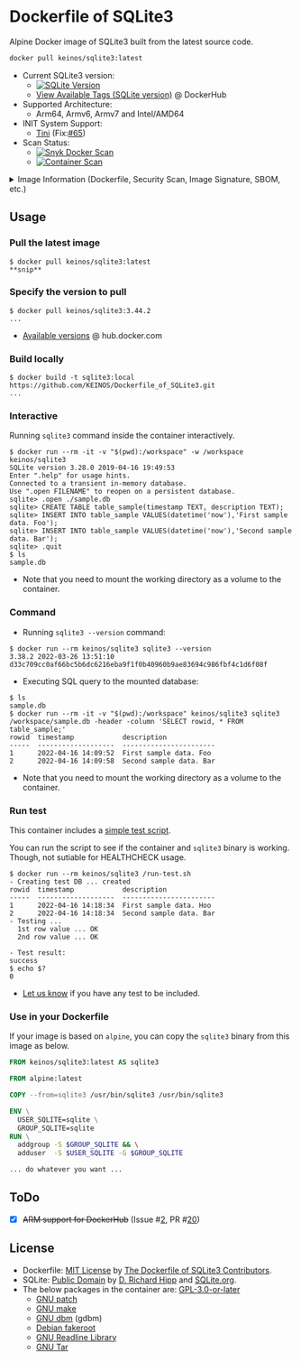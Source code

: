 <!-- markdownlint-disable MD001 MD033 MD034 MD041 -->
# Dockerfile of SQLite3

Alpine Docker image of SQLite3 built from the latest source code.

```bash
docker pull keinos/sqlite3:latest
```

- Current SQLite3 version:
  - [![SQLite Version](https://img.shields.io/endpoint?url=https%3A%2F%2Fraw.githubusercontent.com%2FKEINOS%2FDockerfile_of_SQLite3%2Fmaster%2FSQLite3-shields.io-badge.json)](https://github.com/KEINOS/Dockerfile_of_SQLite3/blob/master/VERSION_SQLite3.txt)
  - [View Available Tags (SQLite version)](https://hub.docker.com/r/keinos/sqlite3/tags) @ DockerHub
- Supported Architecture:
  - Arm64, Armv6, Armv7 and Intel/AMD64
- INIT System Support:
  - [Tini](https://github.com/krallin/tini) (Fix:[#65](https://github.com/KEINOS/Dockerfile_of_SQLite3/pull/65))
- Scan Status:
  - [![Snyk Docker Scan](https://github.com/KEINOS/Dockerfile_of_SQLite3/actions/workflows/container-analysis.yml/badge.svg)](https://github.com/KEINOS/Dockerfile_of_SQLite3/actions/workflows/container-analysis.yml)
  - [![Container Scan](https://github.com/KEINOS/Dockerfile_of_SQLite3/actions/workflows/container_scan.yml/badge.svg)](https://github.com/KEINOS/Dockerfile_of_SQLite3/actions/workflows/container_scan.yml)

<details><summary>Image Information (Dockerfile, Security Scan, Image Signature, SBOM, etc.)</summary>

- INIT Support:
  - As of `3.47.2-20241207-tini`, the image supports [Tini](https://github.com/krallin/tini) as the default init process. (See issue [#65](https://github.com/KEINOS/Dockerfile_of_SQLite3/pull/65))
    - Originally SQLite3 was run as the PID 1 process. [This](https://github.com/KEINOS/Dockerfile_of_SQLite3/pull/65) change was made to ensure the container stops gracefully when receiving `SIGTERM` or `SIGINT` (e.g., `docker stop`).
- Repositories/Registries:
  - [Image Registry](https://hub.docker.com/r/keinos/sqlite3)  @ DockerHub
  - [Dockerfile](https://github.com/KEINOS/Dockerfile_of_SQLite3/blob/master/Dockerfile) @ GitHub
  - [Issues](https://github.com/KEINOS/Dockerfile_of_SQLite3/issues) @ GitHub
- Build Info:
  - Base Image: `alpine:latest`
  - SQLite3 Source: [https://www.sqlite.org/src/](https://www.sqlite.org/src/doc/trunk/README.md) @ SQLite.org
  - Update Interval: [Once a week](https://github.com/KEINOS/Dockerfile_of_SQLite3/blob/master/.github/workflows/weekly-update.yml)
- Basic Vulnerability Scan:
  - [Snyk Docker Scan](https://docs.snyk.io/integrate-with-snyk/snyk-ci-cd-integrations/github-actions-for-snyk-setup-and-checking-for-vulnerabilities/snyk-docker-action) and [Grype Container Scan](https://github.com/anchore/scan-action) on push, PR and merge.
  - Scan Interval: Once a week.
  - See the [Security overview](https://github.com/KEINOS/Dockerfile_of_SQLite3/security) for the details.
- Verification of Image Signature Using Cosign:
  - As of `3.50.4`, the image is signed using [Cosign](https://github.com/sigstore/cosign). Check if the result contains "The cosign claims were validated". (See issue [#86](https://github.com/KEINOS/Dockerfile_of_SQLite3/issues/86) and [#88](https://github.com/KEINOS/Dockerfile_of_SQLite3/issues/88))

    ```bash
    # get digest
    DIGEST=$(docker buildx imagetools inspect "docker.io/keinos/sqlite3:latest" --format '{{json .}}' | jq -r '.manifest.digest')

    # verify
    cosign verify \
      --certificate-identity 'https://github.com/KEINOS/Dockerfile_of_SQLite3/.github/workflows/deploy-on-merge.yml@refs/heads/master' \
      --certificate-oidc-issuer 'https://token.actions.githubusercontent.com' \
      "docker.io/keinos/sqlite3@${DIGEST}"
    ```

- SBOM
  - The images supports [SBOM](https://www.cisa.gov/sbom). You can check the software components used in the image as below.

  ```shellsession
  $ docker sbom keinos/sqlite3:latest
  Syft v0.43.0
  ✔ Loaded image
  ✔ Parsed image
  ✔ Cataloged packages      [14 packages]

  NAME                    VERSION      TYPE
  alpine-baselayout       3.6.5-r0     apk
  alpine-baselayout-data  3.6.5-r0     apk
  alpine-keys             2.4-r1       apk
  apk-tools               2.14.4-r0    apk
  busybox                 1.36.1-r29   apk
  busybox-binsh           1.36.1-r29   apk
  ca-certificates-bundle  20240226-r0  apk
  libcrypto3              3.3.1-r0     apk
  libssl3                 3.3.1-r0     apk
  musl                    1.2.5-r0     apk
  musl-utils              1.2.5-r0     apk
  scanelf                 1.3.7-r2     apk
  ssl_client              1.36.1-r29   apk
  zlib                    1.3.1-r1     apk
  ```

</details>

## Usage

### Pull the latest image

```shellsession
$ docker pull keinos/sqlite3:latest
**snip**
```

### Specify the version to pull

```shellsession
$ docker pull keinos/sqlite3:3.44.2
...
```

- [Available versions](https://hub.docker.com/r/keinos/sqlite3/tags) @ hub.docker.com

### Build locally

```shellsession
$ docker build -t sqlite3:local https://github.com/KEINOS/Dockerfile_of_SQLite3.git
...
```

### Interactive

Running `sqlite3` command inside the container interactively.

```shellsession
$ docker run --rm -it -v "$(pwd):/workspace" -w /workspace keinos/sqlite3
SQLite version 3.28.0 2019-04-16 19:49:53
Enter ".help" for usage hints.
Connected to a transient in-memory database.
Use ".open FILENAME" to reopen on a persistent database.
sqlite> .open ./sample.db
sqlite> CREATE TABLE table_sample(timestamp TEXT, description TEXT);
sqlite> INSERT INTO table_sample VALUES(datetime('now'),'First sample data. Foo');
sqlite> INSERT INTO table_sample VALUES(datetime('now'),'Second sample data. Bar');
sqlite> .quit
$ ls
sample.db
```

- Note that you need to mount the working directory as a volume to the container.

### Command

- Running `sqlite3 --version` command:

```shellsession
$ docker run --rm keinos/sqlite3 sqlite3 --version
3.38.2 2022-03-26 13:51:10 d33c709cc0af66bc5b6dc6216eba9f1f0b40960b9ae83694c986fbf4c1d6f08f
```

- Executing SQL query to the mounted database:

```shellsession
$ ls
sample.db
$ docker run --rm -it -v "$(pwd):/workspace" keinos/sqlite3 sqlite3 /workspace/sample.db -header -column 'SELECT rowid, * FROM table_sample;'
rowid  timestamp            description
-----  -------------------  -----------------------
1      2022-04-16 14:09:52  First sample data. Foo
2      2022-04-16 14:09:58  Second sample data. Bar
```

- Note that you need to mount the working directory as a volume to the container.

### Run test

This container includes a [simple test script](https://github.com/KEINOS/Dockerfile_of_SQLite3/blob/master/run-test.sh).

You can run the script to see if the container and `sqlite3` binary is working. Though, not sutiable for HEALTHCHECK usage.

```shellsession
$ docker run --rm keinos/sqlite3 /run-test.sh
- Creating test DB ... created
rowid  timestamp            description
-----  -------------------  -----------------------
1      2022-04-16 14:18:34  First sample data. Hoo
2      2022-04-16 14:18:34  Second sample data. Bar
- Testing ...
  1st row value ... OK
  2nd row value ... OK

- Test result:
success
$ echo $?
0
```

- [Let us know](https://github.com/KEINOS/Dockerfile_of_SQLite3/issues) if you have any test to be included.

### Use in your Dockerfile

If your image is based on `alpine`, you can copy the `sqlite3` binary from this image as below.

```Dockerfile
FROM keinos/sqlite3:latest AS sqlite3

FROM alpine:latest

COPY --from=sqlite3 /usr/bin/sqlite3 /usr/bin/sqlite3

ENV \
  USER_SQLITE=sqlite \
  GROUP_SQLITE=sqlite
RUN \
  addgroup -S $GROUP_SQLITE && \
  adduser  -S $USER_SQLITE -G $GROUP_SQLITE

... do whatever you want ...

```

## ToDo

- [x] ~~ARM support for DockerHub~~ (Issue #[2](https://github.com/KEINOS/Dockerfile_of_SQLite3/issues/2), PR #[20](https://github.com/KEINOS/Dockerfile_of_SQLite3/pull/20))

## License

- Dockerfile: [MIT License](https://github.com/KEINOS/Dockerfile_of_SQLite3/blob/master/LICENSE.md) by [The Dockerfile of SQLite3 Contributors](https://github.com/KEINOS/Dockerfile_of_SQLite3/graphs/contributors).
- SQLite: [Public Domain](https://sqlite.org/copyright.html) by [D. Richard Hipp](https://en.wikipedia.org/wiki/D._Richard_Hipp) and [SQLite.org](https://sqlite.org/).
- The below packages in the container are: [GPL-3.0-or-later](https://spdx.org/licenses/GPL-3.0-or-later.html)
  - [GNU patch](https://savannah.gnu.org/projects/patch/)
  - [GNU make](https://www.gnu.org/software/make/)
  - [GNU dbm](https://www.gnu.org.ua/software/gdbm/) (gdbm)
  - [Debian fakeroot](https://salsa.debian.org/clint/fakeroot)
  - [GNU Readline Library](https://tiswww.cwru.edu/php/chet/readline/rltop.html)
  - [GNU Tar](https://www.gnu.org/software/tar/)
